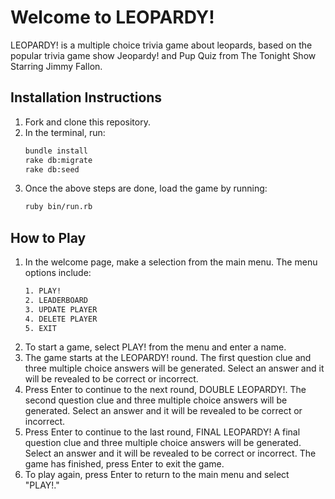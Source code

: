 # Welcome to LEOPARDY!

LEOPARDY! is a multiple choice trivia game about leopards, based on the popular trivia game show Jeopardy! and Pup Quiz from The Tonight Show Starring Jimmy Fallon.

## Installation Instructions

1. Fork and clone this repository.
2. In the terminal, run:
    ```bash 
    bundle install
    rake db:migrate
    rake db:seed
    ```
5. Once the above steps are done, load the game by running:
    ```bash 
    ruby bin/run.rb
    ```

## How to Play

1. In the welcome page, make a selection from the main menu. The menu options include: 
    ```bash
    1. PLAY!
    2. LEADERBOARD
    3. UPDATE PLAYER
    4. DELETE PLAYER
    5. EXIT
    ```
3. To start a game, select PLAY! from the menu and enter a name.
4. The game starts at the LEOPARDY! round. The first question clue and three multiple choice answers will be generated. Select an answer and it will be revealed to be correct or incorrect.
6. Press Enter to continue to the next round, DOUBLE LEOPARDY!. The second question clue and three multiple choice answers will be generated. Select an answer and it will be revealed to be correct or incorrect.
8. Press Enter to continue to the last round, FINAL LEOPARDY! A final question clue and three multiple choice answers will be generated. Select an answer and it will be revealed to be correct or incorrect. The game has finished, press Enter to exit the game.
10. To play again, press Enter to return to the main menu and select "PLAY!."

